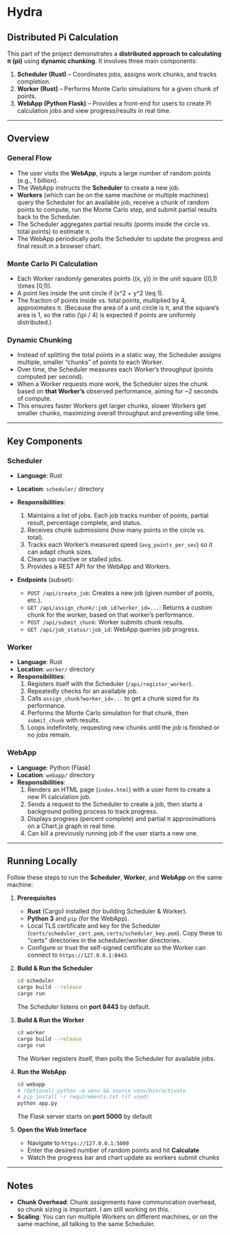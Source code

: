 # Hydra

## Distributed Pi Calculation

This part of the project demonstrates a **distributed approach to calculating π (pi)** using **dynamic chunking**. It involves three main components:

1. **Scheduler (Rust)** – Coordinates jobs, assigns work chunks, and tracks completion.  
2. **Worker (Rust)** – Performs Monte Carlo simulations for a given chunk of points.  
3. **WebApp (Python Flask)** – Provides a front-end for users to create Pi calculation jobs and view progress/results in real time.

---

## Overview

### General Flow

- The user visits the **WebApp**, inputs a large number of random points (e.g., 1 billion).
- The WebApp instructs the **Scheduler** to create a new job.
- **Workers** (which can be on the same machine or multiple machines) query the Scheduler for an available job, receive a chunk of random points to compute, run the Monte Carlo step, and submit partial results back to the Scheduler.
- The Scheduler aggregates partial results (points inside the circle vs. total points) to estimate π.
- The WebApp periodically polls the Scheduler to update the progress and final result in a browser chart.

### Monte Carlo Pi Calculation

- Each Worker randomly generates points \((x, y)\) in the unit square \([0,1) \times [0,1)\).
- A point lies inside the unit circle if \(x^2 + y^2 \leq 1\).
- The fraction of points inside vs. total points, multiplied by 4, approximates π. (Because the area of a unit circle is π, and the square’s area is 1, so the ratio \(\pi / 4\) is expected if points are uniformly distributed.)

### Dynamic Chunking

- Instead of splitting the total points in a static way, the Scheduler assigns multiple, smaller “chunks” of points to each Worker.
- Over time, the Scheduler measures each Worker’s throughput (points computed per second).
- When a Worker requests more work, the Scheduler sizes the chunk based on **that Worker’s** observed performance, aiming for ~2 seconds of compute.
- This ensures faster Workers get larger chunks, slower Workers get smaller chunks, maximizing overall throughput and preventing idle time.

---

## Key Components

### Scheduler

- **Language**: Rust
- **Location**: `scheduler/` directory
- **Responsibilities**:
  1. Maintains a list of jobs. Each job tracks number of points, partial result, percentage complete, and status.
  2. Receives chunk submissions (how many points in the circle vs. total).
  3. Tracks each Worker’s measured speed (`avg_points_per_sec`) so it can adapt chunk sizes.
  4. Cleans up inactive or stalled jobs.
  5. Provides a REST API for the WebApp and Workers.

- **Endpoints** (subset):
  - `POST /api/create_job`: Creates a new job (given number of points, etc.).
  - `GET /api/assign_chunk/:job_id?worker_id=...`: Returns a custom chunk for the worker, based on that worker’s performance.
  - `POST /api/submit_chunk`: Worker submits chunk results.
  - `GET /api/job_status/:job_id`: WebApp queries job progress.

### Worker

- **Language**: Rust
- **Location**: `worker/` directory
- **Responsibilities**:
  1. Registers itself with the Scheduler (`/api/register_worker`).
  2. Repeatedly checks for an available job.
  3. Calls `assign_chunk?worker_id=...` to get a chunk sized for its performance.
  4. Performs the Monte Carlo simulation for that chunk, then `submit_chunk` with results.
  5. Loops indefinitely, requesting new chunks until the job is finished or no jobs remain.

### WebApp

- **Language**: Python (Flask)
- **Location**: `webapp/` directory
- **Responsibilities**:
  1. Renders an HTML page (`index.html`) with a user form to create a new Pi calculation job.
  2. Sends a request to the Scheduler to create a job, then starts a background polling process to track progress.
  3. Displays progress (percent complete) and partial π approximations on a Chart.js graph in real time.
  4. Can kill a previously running job if the user starts a new one.

---

## Running Locally

Follow these steps to run the **Scheduler**, **Worker**, and **WebApp** on the same machine:

1. **Prerequisites**
   - **Rust** (Cargo) installed (for building Scheduler & Worker).
   - **Python 3** and `pip` (for the WebApp).
   - Local TLS certificate and key for the Scheduler (`certs/scheduler_cert.pem`, `certs/scheduler_key.pem`). Copy these to "certs" directories in the scheduler/worker directories.
   - Configure or trust the self-signed certificate so the Worker can connect to `https://127.0.0.1:8443`.

2. **Build & Run the Scheduler**
   ```bash
   cd scheduler
   cargo build --release
   cargo run
   ```
   The Scheduler listens on **port 8443** by default.

3. **Build & Run the Worker**
   ```bash
   cd worker
   cargo build --release
   cargo run
   ```
   The Worker registers itself, then polls the Scheduler for available jobs.
   
4. **Run the WebApp**
   ```bash
   cd webapp
   # (Optional) python -m venv && source venv/bin/activate
   # pip install -r requirements.txt (if used)
   python app.py
   ```
   The Flask server starts on **port 5000** by default
   
5. **Open the Web Interface**
   - Navigate to ```https://127.0.0.1:5000```
   - Enter the desired number of random points and hit **Calculate**
   - Watch the progress bar and chart update as workers submit chunks

---

## Notes

- **Chunk Overhead**: Chunk assignments have communication overhead, so chunk sizing is important. I am still working on this.
- **Scaling**: You can run multiple Workers on different machines, or on the same machine, all talking to the same Scheduler.
